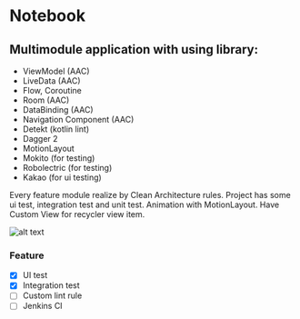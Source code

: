 # Notebook
## Multimodule application with using library:
* ViewModel (AAC)
* LiveData (AAC)
* Flow, Coroutine
* Room (AAC)
* DataBinding (AAC)
* Navigation Component (AAC)
* Detekt (kotlin lint)
* Dagger 2
* MotionLayout
* Mokito (for testing)
* Robolectric (for testing)
* Kakao (for ui testing)

Every feature module realize by Clean Architecture rules.
Project has some ui test, integration test and unit test.
Animation with MotionLayout. Have Custom View for recycler view item.

![alt text](https://github.com/Ishokov-Dzhafar/Notebook/blob/develop/notebook_app.gif?raw=true)

### Feature
- [x] UI test
- [x] Integration test
- [ ] Custom lint rule
- [ ] Jenkins CI
